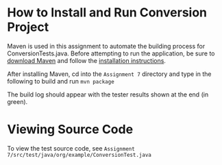 # How to Install and Run Conversion Project

Maven is used in this assignment to automate the building process for ConversionTests.java. Before attempting to run the application, be sure to [download Maven](https://maven.apache.org/download.cgi) and follow the [installation instructions](https://maven.apache.org/install.html).

After installing Maven, cd into the `Assignment 7` directory and type in the following to build and run `mvn package`

The build log should appear with the tester results shown at the end (in green).

# Viewing Source Code

To view the test source code, see `Assignment 7/src/test/java/org/example/ConversionTest.java`

